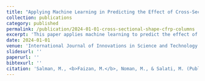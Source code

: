 ```yaml
---
title: "Applying Machine Learning in Predicting the Effect of Cross-Sectional Shape on the Axial Strength of Thermally Damaged and CFRP-Repaired Concrete Columns"
collection: publications
category: published
permalink: /publication/2024-01-01-cross-sectional-shape-cfrp-columns
excerpt: 'This paper applies machine learning to predict the effect of cross-sectional shape on the axial strength of thermally damaged and CFRP-repaired concrete columns.'
date: 2024-01-01
venue: 'International Journal of Innovations in Science and Technology (IF = 4.312)'
slidesurl: ''
paperurl: ''
bibtexurl: ''
citation: 'Salman, M., <b>Faizan, M.</b>, Noman, M., & Salati, M. (Published). "Applying Machine Learning in Predicting the Effect of Cross-Sectional Shape on the Axial Strength of Thermally Damaged and CFRP-Repaired Concrete Columns." <i>International Journal of Innovations in Science and Technology</i>. (IF = 4.312).'
---
```

